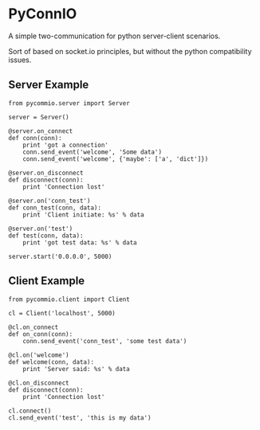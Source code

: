 
# PyConnIO

A simple two-communication for python server-client scenarios.

Sort of based on socket.io principles, but without the python compatibility issues.


## Server Example

    from pycommio.server import Server
    
    server = Server()
    
    @server.on_connect
    def conn(conn):
        print 'got a connection'
        conn.send_event('welcome', 'Some data')
        conn.send_event('welcome', {'maybe': ['a', 'dict']})
    
    @server.on_disconnect
    def disconnect(conn):
        print 'Connection lost'
    
    @server.on('conn_test')
    def conn_test(conn, data):
        print 'Client initiate: %s' % data
    
    @server.on('test')
    def test(conn, data):
        print 'got test data: %s' % data
    
    server.start('0.0.0.0', 5000)


## Client Example

    from pycommio.client import Client
    
    cl = Client('localhost', 5000)
    
    @cl.on_connect
    def on_conn(conn):
        conn.send_event('conn_test', 'some test data')
    
    @cl.on('welcome')
    def welcome(conn, data):
        print 'Server said: %s' % data
    
    @cl.on_disconnect
    def disconnect(conn):
        print 'Connection lost'
    
    cl.connect()
    cl.send_event('test', 'this is my data')

